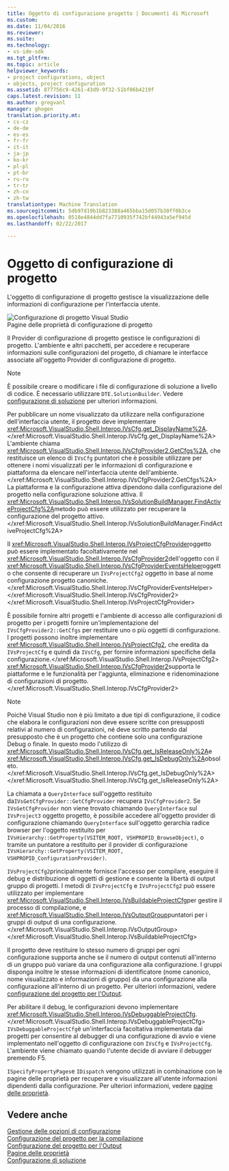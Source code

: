 ```yaml
---
title: Oggetto di configurazione progetto | Documenti di Microsoft
ms.custom: 
ms.date: 11/04/2016
ms.reviewer: 
ms.suite: 
ms.technology:
- vs-ide-sdk
ms.tgt_pltfrm: 
ms.topic: article
helpviewer_keywords:
- project configurations, object
- objects, project configuration
ms.assetid: 877756c9-4261-43d9-9f32-51bf06b4219f
caps.latest.revision: 11
ms.author: gregvanl
manager: ghogen
translation.priority.mt:
- cs-cz
- de-de
- es-es
- fr-fr
- it-it
- ja-jp
- ko-kr
- pl-pl
- pt-br
- ru-ru
- tr-tr
- zh-cn
- zh-tw
translationtype: Machine Translation
ms.sourcegitcommit: 5db97d19b1b823388a465bba15d057b30ff0b3ce
ms.openlocfilehash: 0518e4844dd7fa7710935f742bf44943a5ef945d
ms.lasthandoff: 02/22/2017

---
```

# <a name="project-configuration-object"></a>Oggetto di configurazione di progetto
L'oggetto di configurazione di progetto gestisce la visualizzazione delle informazioni di configurazione per l'interfaccia utente.  
  
 ![Configurazione di progetto Visual Studio](../../extensibility/internals/media/vsprojectcfg.gif "vsProjectCfg")  
Pagine delle proprietà di configurazione di progetto  
  
 Il Provider di configurazione di progetto gestisce le configurazioni di progetto. L'ambiente e altri pacchetti, per accedere e recuperare informazioni sulle configurazioni del progetto, di chiamare le interfacce associate all'oggetto Provider di configurazione di progetto.  
  
> [!NOTE]
>  È possibile creare o modificare i file di configurazione di soluzione a livello di codice. È necessario utilizzare `DTE.SolutionBuilder`. Vedere [configurazione di soluzione](../../extensibility/internals/solution-configuration.md) per ulteriori informazioni.  
  
 Per pubblicare un nome visualizzato da utilizzare nella configurazione dell'interfaccia utente, il progetto deve implementare <xref:Microsoft.VisualStudio.Shell.Interop.IVsCfg.get_DisplayName%2A>.</xref:Microsoft.VisualStudio.Shell.Interop.IVsCfg.get_DisplayName%2A> L'ambiente chiama <xref:Microsoft.VisualStudio.Shell.Interop.IVsCfgProvider2.GetCfgs%2A>, che restituisce un elenco di `IVsCfg` puntatori che è possibile utilizzare per ottenere i nomi visualizzati per le informazioni di configurazione e piattaforma da elencare nell'interfaccia utente dell'ambiente.</xref:Microsoft.VisualStudio.Shell.Interop.IVsCfgProvider2.GetCfgs%2A> La piattaforma e la configurazione attiva dipendono dalla configurazione del progetto nella configurazione soluzione attiva. Il <xref:Microsoft.VisualStudio.Shell.Interop.IVsSolutionBuildManager.FindActiveProjectCfg%2A>metodo può essere utilizzato per recuperare la configurazione del progetto attivo.</xref:Microsoft.VisualStudio.Shell.Interop.IVsSolutionBuildManager.FindActiveProjectCfg%2A>  
  
 Il <xref:Microsoft.VisualStudio.Shell.Interop.IVsProjectCfgProvider>oggetto può essere implementato facoltativamente nel <xref:Microsoft.VisualStudio.Shell.Interop.IVsCfgProvider2>dell'oggetto con il <xref:Microsoft.VisualStudio.Shell.Interop.IVsCfgProviderEventsHelper>oggetto che consente di recuperare un `IVsProjectCfg2` oggetto in base al nome configurazione progetto canoniche.</xref:Microsoft.VisualStudio.Shell.Interop.IVsCfgProviderEventsHelper> </xref:Microsoft.VisualStudio.Shell.Interop.IVsCfgProvider2> </xref:Microsoft.VisualStudio.Shell.Interop.IVsProjectCfgProvider>  
  
 È possibile fornire altri progetti e l'ambiente di accesso alle configurazioni di progetto per i progetti fornire un'implementazione del `IVsCfgProvider2::GetCfgs` per restituire uno o più oggetti di configurazione. I progetti possono inoltre implementare <xref:Microsoft.VisualStudio.Shell.Interop.IVsProjectCfg2>, che eredita da `IVsProjectCfg` e quindi da `IVsCfg`, per fornire informazioni specifiche della configurazione.</xref:Microsoft.VisualStudio.Shell.Interop.IVsProjectCfg2> <xref:Microsoft.VisualStudio.Shell.Interop.IVsCfgProvider2>supporta le piattaforme e le funzionalità per l'aggiunta, eliminazione e ridenominazione di configurazioni di progetto.</xref:Microsoft.VisualStudio.Shell.Interop.IVsCfgProvider2>  
  
> [!NOTE]
>  Poiché Visual Studio non è più limitato a due tipi di configurazione, il codice che elabora le configurazioni non deve essere scritte con presupposti relativi al numero di configurazioni, né deve scritto partendo dal presupposto che è un progetto che contiene solo una configurazione Debug o finale. In questo modo l'utilizzo di <xref:Microsoft.VisualStudio.Shell.Interop.IVsCfg.get_IsReleaseOnly%2A>e <xref:Microsoft.VisualStudio.Shell.Interop.IVsCfg.get_IsDebugOnly%2A>obsoleto.</xref:Microsoft.VisualStudio.Shell.Interop.IVsCfg.get_IsDebugOnly%2A> </xref:Microsoft.VisualStudio.Shell.Interop.IVsCfg.get_IsReleaseOnly%2A>  
  
 La chiamata a `QueryInterface` sull'oggetto restituito da`IVsGetCfgProvider::GetCfgProvider` recupera `IVsCfgProvider2`. Se `IVsGetCfgProvider` non viene trovato chiamando `QueryInterface` sul `IVsProject3` oggetto progetto, è possibile accedere all'oggetto provider di configurazione chiamando `QueryInterface` sull'oggetto gerarchia radice browser per l'oggetto restituito per `IVsHierarchy::GetProperty(VSITEM_ROOT, VSHPROPID_BrowseObject)`, o tramite un puntatore a restituito per il provider di configurazione `IVsHierarchy::GetProperty(VSITEM_ROOT, VSHPROPID_ConfigurationProvider)`.  
  
 `IVsProjectCfg2`principalmente fornisce l'accesso per compilare, eseguire il debug e distribuzione di oggetti di gestione e consente la libertà di output gruppo di progetti. I metodi di `IVsProjectCfg` e `IVsProjectCfg2` può essere utilizzato per implementare <xref:Microsoft.VisualStudio.Shell.Interop.IVsBuildableProjectCfg>per gestire il processo di compilazione, e <xref:Microsoft.VisualStudio.Shell.Interop.IVsOutputGroup>puntatori per i gruppi di output di una configurazione.</xref:Microsoft.VisualStudio.Shell.Interop.IVsOutputGroup> </xref:Microsoft.VisualStudio.Shell.Interop.IVsBuildableProjectCfg>  
  
 Il progetto deve restituire lo stesso numero di gruppi per ogni configurazione supporta anche se il numero di output contenuti all'interno di un gruppo può variare da una configurazione alla configurazione. I gruppi disponga inoltre le stesse informazioni di identificatore (nome canonico, nome visualizzato e informazioni di gruppo) da una configurazione alla configurazione all'interno di un progetto. Per ulteriori informazioni, vedere [configurazione del progetto per l'Output](../../extensibility/internals/project-configuration-for-output.md).  
  
 Per abilitare il debug, le configurazioni devono implementare <xref:Microsoft.VisualStudio.Shell.Interop.IVsDebuggableProjectCfg>.</xref:Microsoft.VisualStudio.Shell.Interop.IVsDebuggableProjectCfg> `IVsDebuggableProjectCfg`è un'interfaccia facoltativa implementata dai progetti per consentire al debugger di una configurazione di avvio e viene implementato nell'oggetto di configurazione con `IVsCfg` e `IVsProjectCfg`. L'ambiente viene chiamato quando l'utente decide di avviare il debugger premendo F5.  
  
 `ISpecifyPropertyPages`e `IDispatch` vengono utilizzati in combinazione con le pagine delle proprietà per recuperare e visualizzare all'utente informazioni dipendenti dalla configurazione. Per ulteriori informazioni, vedere [pagine delle proprietà](../../extensibility/internals/property-pages.md).  
  
## <a name="see-also"></a>Vedere anche  
 [Gestione delle opzioni di configurazione](../../extensibility/internals/managing-configuration-options.md)   
 [Configurazione del progetto per la compilazione](../../extensibility/internals/project-configuration-for-building.md)   
 [Configurazione del progetto per l'Output](../../extensibility/internals/project-configuration-for-output.md)   
 [Pagine delle proprietà](../../extensibility/internals/property-pages.md)   
 [Configurazione di soluzione](../../extensibility/internals/solution-configuration.md)
